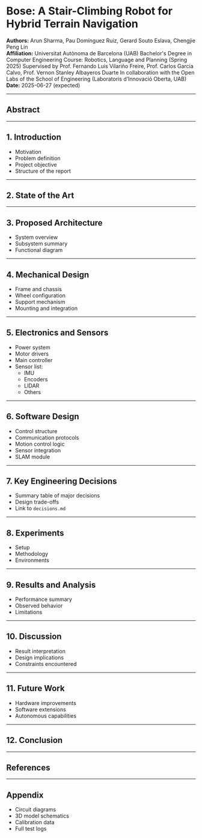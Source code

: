 # Bose: A Stair-Climbing Robot for Hybrid Terrain Navigation

**Authors:** Arun Sharma, Pau Domínguez Ruiz, Gerard Souto Eslava, Chengjie Peng Lin  
**Affiliation:**
Universitat Autònoma de Barcelona (UAB)
Bachelor's Degree in Computer Engineering
Course: Robotics, Language and Planning (Spring 2025)
Supervised by Prof. Fernando Luis Vilariño Freire, Prof. Carlos Garcia Calvo, Prof. Vernon Stanley Albayeros Duarte
In collaboration with the Open Labs of the School of Engineering (Laboratoris d’Innovació Oberta, UAB)
**Date:** 2025-06-27 (expected)

---

## Abstract

---

## 1. Introduction
- Motivation
- Problem definition
- Project objective
- Structure of the report
---

## 2. State of the Art

---

## 3. Proposed Architecture
- System overview
- Subsystem summary
- Functional diagram

---

## 4. Mechanical Design
- Frame and chassis
- Wheel configuration
- Support mechanism
- Mounting and integration
---

## 5. Electronics and Sensors
- Power system
- Motor drivers
- Main controller
- Sensor list:
  - IMU
  - Encoders
  - LIDAR
  - Others
---

## 6. Software Design
- Control structure
- Communication protocols
- Motion control logic
- Sensor integration
- SLAM module
---

## 7. Key Engineering Decisions
- Summary table of major decisions
- Design trade-offs
- Link to `decisions.md`
---

## 8. Experiments
- Setup
- Methodology
- Environments

---

## 9. Results and Analysis
- Performance summary
- Observed behavior
- Limitations
---

## 10. Discussion
- Result interpretation
- Design implications
- Constraints encountered
---

## 11. Future Work
- Hardware improvements
- Software extensions
- Autonomous capabilities
---

## 12. Conclusion

---

## References

---

## Appendix
- Circuit diagrams
- 3D model schematics
- Calibration data
- Full test logs

